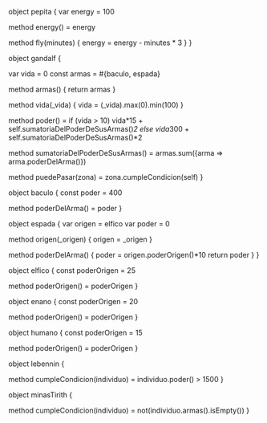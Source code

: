 object pepita {
  var energy = 100

  method energy() = energy

  method fly(minutes) {
    energy = energy - minutes * 3
  }
}

object gandalf {

  var vida = 0
  const armas = #{baculo, espada}

  method armas() { return armas }

  method vida(_vida) {
    vida = (_vida).max(0).min(100)
  }

  method poder() = if (vida > 10) vida*15 + self.sumatoriaDelPoderDeSusArmas()*2 
  else vida*300 + self.sumatoriaDelPoderDeSusArmas()*2

  method sumatoriaDelPoderDeSusArmas() = armas.sum({arma => arma.poderDelArma()})

  method puedePasar(zona) = zona.cumpleCondicion(self)
}

object baculo {
  const poder = 400

  method poderDelArma() = poder
}

object espada {
  var origen = elfico
  var poder = 0

  method origen(_origen) {
    origen = _origen
  }

  method poderDelArma() { 
  poder = origen.poderOrigen()*10
  return poder
}
}

object elfico {
  const poderOrigen = 25

  method poderOrigen() = poderOrigen
}

object enano {
  const poderOrigen = 20

  method poderOrigen() = poderOrigen
}

object humano {
  const poderOrigen = 15

  method poderOrigen() = poderOrigen
}

object lebennin {

  method cumpleCondicion(individuo) = individuo.poder() > 1500
}

object minasTirith {

  method cumpleCondicion(individuo) = not(individuo.armas().isEmpty())
}
